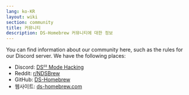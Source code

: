 ```yaml
---
lang: ko-KR
layout: wiki
section: community
title: 커뮤니티
description: DS-Homebrew 커뮤니티에 대한 정보
---
```


You can find information about our community here, such as the rules for our Discord server. We have the following places:
- Discord: [DS⁽ⁱ⁾ Mode Hacking](https://ds-homebrew.com/discord)
- Reddit: [r/NDSBrew](https://reddit.com/r/NDSBrew)
- GitHub: [DS-Homebrew](https://github.com/DS-Homebrew)
- 웹사이트: [ds-homebrew.com](https://ds-homebrew.com)

